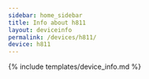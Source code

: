 ```yaml
---
sidebar: home_sidebar
title: Info about h811
layout: deviceinfo
permalink: /devices/h811/
device: h811
---
```

{% include templates/device_info.md %}
